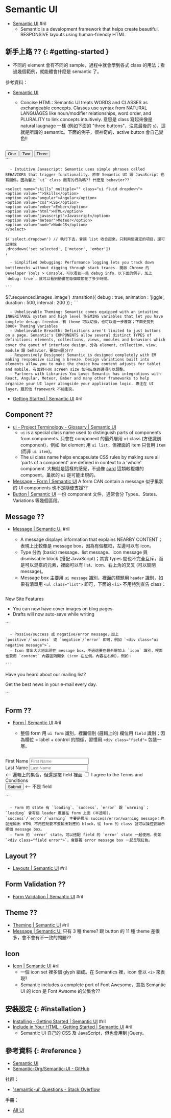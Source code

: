 # Semantic UI

  - [Semantic UI](https://semantic-ui.com/) #ril
      - Semantic is a development framework that helps create beautiful, RESPONSIVE layouts using human-friendly HTML.

## 新手上路 ?? {: #getting-started }

  - 不同的 element 會有不同的 sample，過程中就會學到各式 class 的用法；看過幾個範例，就能體會什麼是 semantic 了。

參考資料：

  - [Semantic UI](https://semantic-ui.com/)
      - Concise HTML: Semantic UI treats WORDS and CLASSES as exchangeable concepts. Classes use syntax from NATURAL LANGUAGES like noun/modifier relationships, word order, and PLURALITY to link concepts intuitively. 意思是 class 寫起來像是 natural laugnage 一樣 (例如下面的 "three buttons"，注意最後的 `s`)，這就是所謂的 semantic。下面的例子，很神奇的，active button 會自己變色!!

    ```
<div class="ui three buttons">
  <button class="ui active button">One</button>
  <button class="ui button">Two</button>
  <button class="ui button">Three</button>
</div>
    ```

      - Intuitive Javascript: Semantic uses simple phrases called BEHAVIORS that trigger functionality. 原來 Semantic UI 跟 JavaScript 也有關係，因為套上 `ui` class 而有的行為嗎?? 什麼是 behavior??

   ```
<select name="skills" multiple="" class="ui fluid dropdown">
  <option value="">Skills</option>
  <option value="angular">Angular</option>
  <option value="css">CSS</option>
  <option value="ember">Ember</option>
  <option value="html">HTML</option>
  <option value="javascript">Javascript</option>
  <option value="meteor">Meteor</option>
  <option value="node">NodeJS</option>
</select>

$('select.dropdown') // 執行下去，會讓 list 收合起來，只剩兩個選定的項目，還可以移除
  .dropdown('set selected', ['meteor', 'ember'])
;
   ```

      - Simplified Debugging: Performance logging lets you track down bottlenecks without digging through stack traces. 開啟 Chrome 的 Developer Tools > Console，可以看到一些 debug info，以下面的例子，加上 `debug: true`，就可以看到動畫在每個環節花了多少時間。

    ```
$('.sequenced.images .image')
  .transition({
    debug     : true,
    animation : 'jiggle',
    duration  : 500,
    interval  : 200
  })
;
    ```

      - Unbelievable Theming: Semantic comes equipped with an intuitive INHERITANCE system and high level THEMING variables that let you have complete design freedom. 有 theme 可以切換，也可以進一步覆寫；下面更提到 3000+ Theming Variables
      - Unbelievable Breadth: Definitions aren't limited to just buttons on a page. Semantic's COMPONENTS allow several distinct TYPES of definitions: elements, collections, views, modules and behaviors which cover the gamut of interface design. 分為 element、collection、view、module 跟 behavior，要如何區分??
      - Responsively Designed: Semantic is designed completely with EM making responsive sizing a breeze. Design variations built into elements allow you to make the choice how content adjusts for tablet and mobile. 有面對不同 screen size 如何反應的選項可以調整。
      - Partners with Libraries You Love: Semantic has integrations with React, Angular, Meteor, Ember and many other frameworks to help organize your UI layer alongside your application logic. 專注在 UI layer，跟其他 framework 不相衝突。

  - [Getting Started \| Semantic UI](https://semantic-ui.com/introduction/getting-started.html) #ril

## Component ??

  - [ui - Project Terminology - Glossary \| Semantic UI](https://semantic-ui.com/introduction/glossary.html#project-terminology)
      - `ui` is a special class name used to distinguish parts of components from components. 只會在 component 的最外層用 `ui` class (方便識別 component)，例如 list element 用 `ui list`，但裡面的 item 只會用 `item` (而非 `ui item`)。
      - The ui class name helps encapsulate CSS rules by making sure all 'parts of a component' are defined in context to a 'whole' component. 大概就是這樣的感覺，不過像 [card](https://semantic-ui.com/views/card.html) 這類較複雜的 compoent，巢狀的 `ui` 是可能出現的。
  - [Message - Form \| Semantic UI](https://semantic-ui.com/collections/form.html#message) A form CAN contain a message 似乎巢狀的 UI components 也不是隨便支援??
  - [Button \| Semantic UI](https://semantic-ui.com/elements/button.html) 一份 component 文件，通常會分 Types、States、Variations 等幾個區段。

## Message ??

  - [Message \| Semantic UI](https://semantic-ui.com/collections/message.html) #ril
      - A message displays information that explains NEARBY CONTENT；表現上比較像是 message box，因為有個框框，左邊可以有 icon。
      - Type 分為 (basic) message、list message、icon message 與 dismissable block (搭配 JavaScript)；其實 types 間也不完全互斥，而是可以混搭的元素，裡面可以有 list、icon、右上角的叉叉 (可以關閉 message)。
      - Message box 主要用 `ui message` 識別，裡面的標題用 `header` 識別，如果有清單用 `<ul class="list">` 即可，下面的 `<li>` 不用特別宣告 class：

    ```
<div class="ui message">
  <div class="header">
    New Site Features
  </div>
  <ul class="list">
    <li>You can now have cover images on blog pages</li>
    <li>Drafts will now auto-save while writing</li>
  </ul>
</div>
    ```

      - Possive/success 或 negative/error message，加上 `positive`/`success` 或 `negatice`/`error` 即可，例如 `<div class="ui negative message">`。
      - Icon 會出大大地出現在 message box，不過這要在最外層加上 `icon` 識別，裡面也要用 `content` 內容區隔開來 (icon 在左側，內容在右側)，例如：

    ```
<div class="ui icon message">
  <i class="inbox icon"></i>
  <div class="content">
    <div class="header">
      Have you heard about our mailing list?
    </div>
    <p>Get the best news in your e-mail every day.</p>
  </div>
</div>
    ```

## Form ??

  - [Form \| Semantic UI](https://semantic-ui.com/collections/form.html) #ril
      - 整個 form 用 `ui form` 識別，裡面個別 (邏輯上的) 欄位用 `field` 識別；因為欄位 = label + control 的關係，習慣用 `<div class="field">` 包裝一層。

    ```
<form class="ui form">
  <div class="field">
    <label>First Name</label>
    <input type="text" name="first-name" placeholder="First Name">
  </div>
  <div class="field">
    <label>Last Name</label>
    <input type="text" name="last-name" placeholder="Last Name">
  </div>
  <div class="field">
    <div class="ui checkbox"> <-- 邏輯上的集合，但還是擺 field 裡面
      <input type="checkbox" tabindex="0" class="hidden">
      <label>I agree to the Terms and Conditions</label>
    </div>
  </div>
  <button class="ui button" type="submit">Submit</button> <-- 不是 field
</form>
    ```

      - Form 的 state 有 `loading`、`success`、`error` 跟 `warning`；`loading` 會有個 loader 覆蓋在 form 上面 (半透明)，`success`/`error`/`warning` 主要是顯示 success/error/warning message；也就是輸出 HTML 不用控制要不要輸出對應的 block，從 form 的 class 就可以操控要顯示哪個 message box。
      - Form 的 `error` state，可以搭配 field 的 `error` state 一起使用，例如 `<div class="field error">`，會跟著 error message box 一起呈現紅色。

## Layout ??

  - [Layouts \| Semantic UI](https://semantic-ui.com/usage/layout.html) #ril

## Form Validation ??

  - [Form Validation \| Semantic UI](https://semantic-ui.com/behaviors/form.html) #ril

## Theme ??

  - [Theming \| Semantic UI](https://semantic-ui.com/usage/theming.html) #ril
  - [Message \| Semantic UI](https://semantic-ui.com/collections/message.html) 只有 3 種 theme? 跟 button 的 11 種 theme 差很多，會不會有不一致的問題??

## Icon

  - [Icon \| Semantic UI](https://semantic-ui.com/elements/icon.html) #ril
      - 一個 icon set 裡多個 glyph 組成。在 Semantics 裡，icon 會以 `<i>` 來表現?
      - Semantic includes a complete port of Font Awesome，意指 Semantic UI 的 icon 是 Font Awsome 的父集合??

## 安裝設定 {: #installation }

  - [Installing - Getting Started \| Semantic UI](https://semantic-ui.com/introduction/getting-started.html#installing) #ril
  - [Include in Your HTML - Getting Started \| Semantic UI](https://semantic-ui.com/introduction/getting-started.html#include-in-your-html) #ril
      - Semantic UI 自己的 CSS 及 JavaScript，但也會用到 jQuery。

## 參考資料 {: #reference }

  - [Semantic UI](https://semantic-ui.com/)
  - [Semantic-Org/Semantic-UI - GitHub](https://github.com/semantic-org/semantic-ui/)

社群：

  - ['semantic-ui' Questions - Stack Overflow](https://stackoverflow.com/questions/tagged/semantic-ui)

手冊：

  - [All UI](https://semantic-ui.com/kitchen-sink.html)

